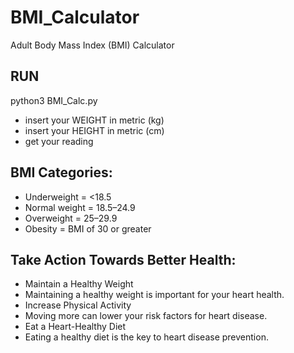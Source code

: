 # BMI_Calculator

Adult Body Mass Index (BMI) Calculator

## RUN
python3 BMI_Calc.py

- insert your WEIGHT in metric (kg)
- insert your HEIGHT in metric (cm)
- get your reading

## BMI Categories:
- Underweight = <18.5
- Normal weight = 18.5–24.9
- Overweight = 25–29.9
- Obesity = BMI of 30 or greater

## Take Action Towards Better Health:

- Maintain a Healthy Weight
- Maintaining a healthy weight is important for your heart health.
- Increase Physical Activity
- Moving more can lower your risk factors for heart disease.
- Eat a Heart-Healthy Diet
- Eating a healthy diet is the key to heart disease prevention.
